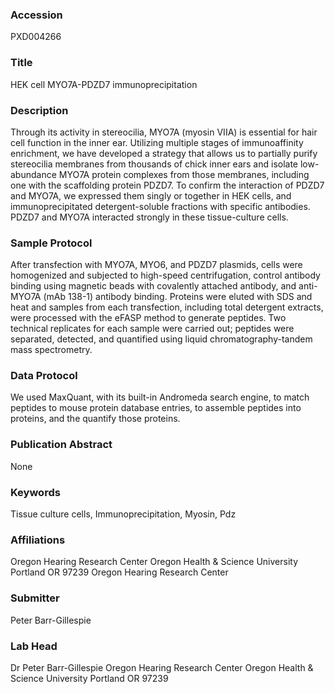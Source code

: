 ### Accession
PXD004266

### Title
HEK cell MYO7A-PDZD7 immunoprecipitation

### Description
Through its activity in stereocilia, MYO7A (myosin VIIA) is essential for hair cell function in the inner ear. Utilizing multiple stages of immunoaffinity enrichment, we have developed a strategy that allows us to partially purify stereocilia membranes from thousands of chick inner ears and isolate low-abundance MYO7A protein complexes from those membranes, including one with the scaffolding protein PDZD7. To confirm the interaction of PDZD7 and MYO7A, we expressed them singly or together in HEK cells, and immunoprecipitated detergent-soluble fractions with specific antibodies. PDZD7 and MYO7A interacted strongly in these tissue-culture cells.

### Sample Protocol
After transfection with MYO7A, MYO6, and PDZD7 plasmids, cells were homogenized and subjected to high-speed centrifugation, control antibody binding using magnetic beads with covalently attached antibody, and anti-MYO7A (mAb 138-1) antibody binding. Proteins were eluted with SDS and heat and samples from each transfection, including total detergent extracts, were processed with the eFASP method to generate peptides. Two technical replicates for each sample were carried out; peptides were separated, detected, and quantified using liquid chromatography-tandem mass spectrometry.

### Data Protocol
We used MaxQuant, with its built-in Andromeda search engine, to match peptides to mouse protein database entries, to assemble peptides into proteins, and the quantify those proteins.

### Publication Abstract
None

### Keywords
Tissue culture cells, Immunoprecipitation, Myosin, Pdz

### Affiliations
Oregon Hearing Research Center Oregon Health & Science University Portland  OR  97239
Oregon Hearing Research Center

### Submitter
Peter Barr-Gillespie

### Lab Head
Dr Peter Barr-Gillespie
Oregon Hearing Research Center Oregon Health & Science University Portland  OR  97239


